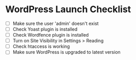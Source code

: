 # WordPress Launch Checklist

- [ ] Make sure the user 'admin' doesn't exist
- [ ] Check Yoast plugin is installed
- [ ] Check Wordfence plugin is installed
- [ ] Turn on Site Visibility in Settings > Reading
- [ ] Check htaccess is working
- [ ] Make sure WordPress is upgraded to latest version